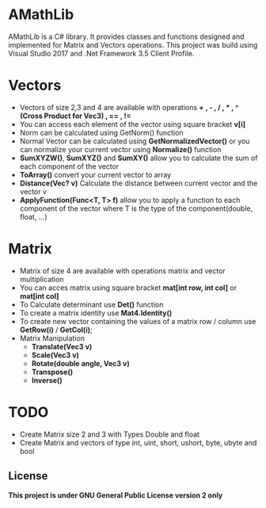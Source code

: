 # AMathLib

AMathLib is a C# library. It provides classes and functions designed and implemented for Matrix and Vectors operations.
This project was build using Visual Studio 2017 and .Net Framework 3.5 Client Profile.

# Vectors
  - Vectors of size 2,3 and 4 are available with operations **+ , - , / , * , ^ (Cross Product for Vec3) , == , !=**
  - You can access each element of the vector using square bracket **v[i]**
  - Norm can be calculated using GetNorm() function
  - Normal Vector can be calculated using **GetNormalizedVector()** or you can normalize your current vector using **Normalize()** function
  - **SumXYZW()**, **SumXYZ()** and **SumXY()** allow you to calculate the sum of each component of the vector
  - **ToArray()** convert your current vector to array
  - **Distance(Vec? v)** Calculate the distance between current vector and the vector v
  - **ApplyFunction(Func<T, T> f)** allow you to apply a function to each component of the vector where T is the type of the component(double, float, ...)

# Matrix
  - Matrix of size 4 are available with operations matrix and vector multiplication 
  - You can acces matrix using square bracket **mat[int row, int col]** or **mat[int col]**
  - To Calculate determinant use **Det()** function
  - To create a matrix identity use **Mat4.Identity()**
  - To create new vector containing the values of a matrix row / column use **GetRow(i)** / **GetCol(i)**;
  - Matrix Manipulation
    * **Translate(Vec3 v)**
    * **Scale(Vec3 v)**
    * **Rotate(double angle, Vec3 v)**
    * **Transpose()**
    * **Inverse()**

# TODO
  - Create Matrix size 2 and 3 with Types Double and float
  - Create Matrix and vectors of type int, uint, short, ushort, byte, ubyte and bool


License
----

**This project is under GNU General Public License version 2 only**

